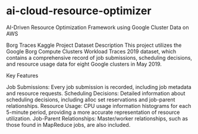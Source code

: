 # ai-cloud-resource-optimizer
AI-Driven Resource Optimization Framework using Google Cluster Data on AWS


Borg Traces Kaggle Project
Dataset Description
This project utilizes the Google Borg Compute Clusters Workload Traces 2019 dataset, which contains a comprehensive record of job submissions, scheduling decisions, and resource usage data for eight Google clusters in May 2019.

Key Features

Job Submissions: Every job submission is recorded, including job metadata and resource requests.
Scheduling Decisions: Detailed information about scheduling decisions, including alloc set reservations and job-parent relationships.
Resource Usage: CPU usage information histograms for each 5-minute period, providing a more accurate representation of resource utilization.
Job-Parent Relationships: Master/worker relationships, such as those found in MapReduce jobs, are also included.
